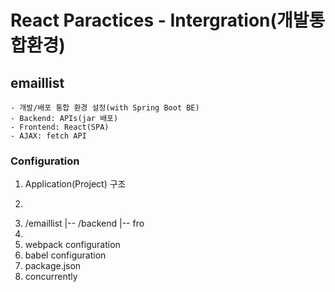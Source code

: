 # React Paractices - Intergration(개발통합환경)
## emaillist
    - 개발/배포 통합 환경 설정(with Spring Boot BE)
    - Backend: APIs(jar 배포)
    - Frontend: React(SPA)
    - AJAX: fetch API

### Configuration
1. Application(Project) 구조
2. <pre>
3. /emaillist
     |-- /backend
     |-- fro
4. </pre>
5.  webpack configuration
6.  babel configuration
7.  package.json
8.  concurrently